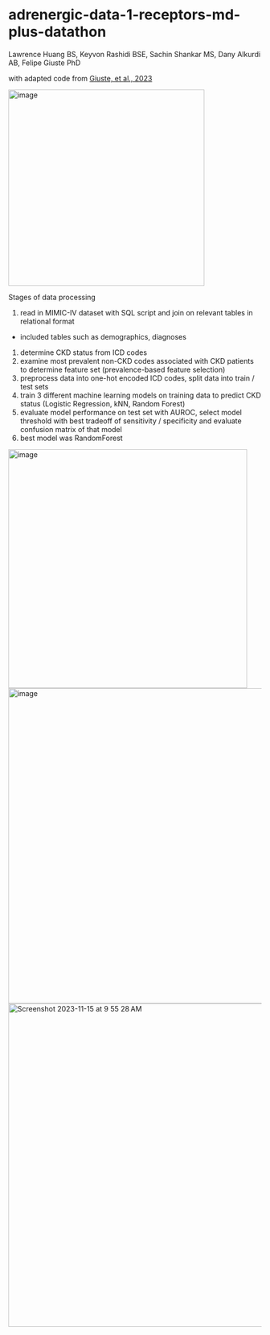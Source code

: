 # adrenergic-data-1-receptors-md-plus-datathon

Lawrence Huang BS, Keyvon Rashidi BSE, Sachin Shankar MS, Dany Alkurdi AB, Felipe Giuste PhD

with adapted code from [Giuste, et al., 2023](https://www.nature.com/articles/s41598-023-36175-4)

<img width="390" alt="image" src="https://github.com/lawrenceh1850/adrenergic-data-1-receptors-md-plus-datathon/assets/26679627/57812536-7056-47e7-9878-f40f60fe3698">

Stages of data processing
1. read in MIMIC-IV dataset with SQL script and join on relevant tables in relational format
  - included tables such as demographics, diagnoses
1. determine CKD status from ICD codes
1. examine most prevalent non-CKD codes associated with CKD patients to determine feature set (prevalence-based feature selection)
1. preprocess data into one-hot encoded ICD codes, split data into train / test sets
1. train 3 different machine learning models on training data to predict CKD status (Logistic Regression, kNN, Random Forest)
1. evaluate model performance on test set with AUROC, select model threshold with best tradeoff of sensitivity / specificity and evaluate confusion matrix of that model
1. best model was RandomForest

<img width="475" alt="image" src="https://github.com/lawrenceh1850/adrenergic-data-1-receptors-md-plus-datathon/assets/26679627/1da08cd2-cb21-4f23-9d10-ae3aad30d6b2">

<img width="627" alt="image" src="https://github.com/lawrenceh1850/adrenergic-data-1-receptors-md-plus-datathon/assets/26679627/4117bde3-d389-4af3-bec0-0c16099a32be">

<img width="643" alt="Screenshot 2023-11-15 at 9 55 28 AM" src="https://github.com/lawrenceh1850/adrenergic-data-1-receptors-md-plus-datathon/assets/26679627/7701fa5f-6b8c-4507-a8a1-3fc61d8a7713">
